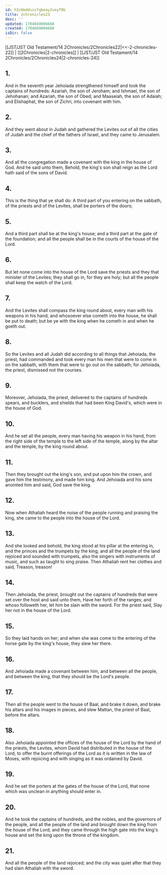 ```yaml
---
id: h3z8mddsss7qbeay2veyf9b
title: 2chronicles23
desc: ''
updated: 1704669006660
created: 1704669006660
isDir: false
---
```

[[JST/JST Old Testament/14 2Chronicles/2Chronicles22|<<-2-chronicles-22]] | [[2Chronicles|2-chronicles]] | [[JST/JST Old Testament/14 2Chronicles/2Chronicles24|2-chronicles-24]]
## 1.
And in the seventh year Jehoiada strengthened himself and took the captains of hundreds: Azariah, the son of Jeroham; and Ishmael, the son of Jehohanan; and Azariah, the son of Obed; and Maaseiah, the son of Adaiah; and Elishaphat, the son of Zichri, into covenant with him.
## 2.
And they went about in Judah and gathered the Levites out of all the cities of Judah and the chief of the fathers of Israel, and they came to Jerusalem.
## 3.
And all the congregation made a covenant with the king in the house of God. And he said unto them, Behold, the king\'s son shall reign as the Lord hath said of the sons of David.
## 4.
This is the thing that ye shall do: A third part of you entering on the sabbath, of the priests and of the Levites, shall be porters of the doors;
## 5.
And a third part shall be at the king\'s house; and a third part at the gate of the foundation; and all the people shall be in the courts of the house of the Lord.
## 6.
But let none come into the house of the Lord save the priests and they that minister of the Levites; they shall go in, for they are holy; but all the people shall keep the watch of the Lord.
## 7.
And the Levites shall compass the king round about, every man with his weapons in his hand; and whosoever else cometh into the house, he shall be put to death; but be ye with the king when he cometh in and when he goeth out.
## 8.
So the Levites and all Judah did according to all things that Jehoiada, the priest, had commanded and took every man his men that were to come in on the sabbath, with them that were to go out on the sabbath; for Jehoiada, the priest, dismissed not the courses.
## 9.
Moreover, Jehoiada, the priest, delivered to the captains of hundreds spears, and bucklers, and shields that had been King David\'s, which were in the house of God.
## 10.
And he set all the people, every man having his weapon in his hand, from the right side of the temple to the left side of the temple, along by the altar and the temple, by the king round about.
## 11.
Then they brought out the king\'s son, and put upon him the crown, and gave him the testimony, and made him king. And Jehoiada and his sons anointed him and said, God save the king.
## 12.
Now when Athaliah heard the noise of the people running and praising the king, she came to the people into the house of the Lord.
## 13.
And she looked and behold, the king stood at his pillar at the entering in, and the princes and the trumpets by the king; and all the people of the land rejoiced and sounded with trumpets, also the singers with instruments of music, and such as taught to sing praise. Then Athaliah rent her clothes and said, Treason, treason!
## 14.
Then Jehoiada, the priest, brought out the captains of hundreds that were set over the host and said unto them, Have her forth of the ranges; and whoso followeth her, let him be slain with the sword. For the priest said, Slay her not in the house of the Lord.
## 15.
So they laid hands on her; and when she was come to the entering of the horse gate by the king\'s house, they slew her there.
## 16.
And Jehoiada made a covenant between him, and between all the people, and between the king, that they should be the Lord\'s people.
## 17.
Then all the people went to the house of Baal, and brake it down, and brake his altars and his images in pieces, and slew Mattan, the priest of Baal, before the altars.
## 18.
Also Jehoiada appointed the offices of the house of the Lord by the hand of the priests, the Levites, whom David had distributed in the house of the Lord, to offer the burnt offerings of the Lord as it is written in the law of Moses, with rejoicing and with singing as it was ordained by David.
## 19.
And he set the porters at the gates of the house of the Lord, that none which was unclean in anything should enter in.
## 20.
And he took the captains of hundreds, and the nobles, and the governors of the people, and all the people of the land and brought down the king from the house of the Lord; and they came through the high gate into the king\'s house and set the king upon the throne of the kingdom.
## 21.
And all the people of the land rejoiced; and the city was quiet after that they had slain Athaliah with the sword.

